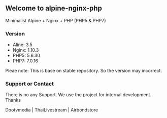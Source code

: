 ## Welcome to alpine-nginx-php

Minimalist Alpine + Nginx + PHP (PHP5 & PHP7)

### Version
- Aline: 3.5
- Nginx: 1.10.3
- PHP5: 5.6.30
- PHP7: 7.0.16

Pleae note: This is base on stable repository. So the version may incorrect.

### Support or Contact
There is no any Support. We use the project for internal development. Thanks

Dootvmedia | ThaiLivestream | Airbondstore

